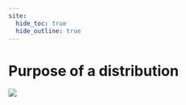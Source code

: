 ```yaml
---
site:
  hide_toc: true
  hide_outline: true
---
```




# Purpose of a distribution

![](#div:distribution-problems)
